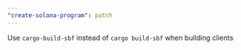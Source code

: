 ```yaml
---
"create-solana-program": patch
---
```


Use `cargo-build-sbf` instead of `cargo build-sbf` when building clients
